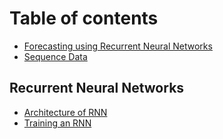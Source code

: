 # Table of contents

* [Forecasting using Recurrent Neural Networks](README.md)
* [Sequence Data](timeseries.md)

## Recurrent Neural Networks

* [Architecture of RNN](recurrent-neural-networks/architecture-of-rnn.md)
* [Training an RNN](recurrent-neural-networks/training-an-rnn.md)

